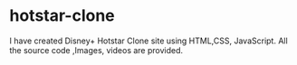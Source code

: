 # hotstar-clone
 I have created Disney+ Hotstar Clone site using HTML,CSS, JavaScript. All the source code ,Images, videos are provided.

 
